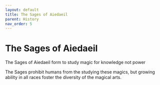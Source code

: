 ```yaml
---
layout: default
title: The Sages of Aiedaeil
parent: History
nav_order: 5
---
```


# The Sages of Aiedaeil

The Sages of Aiedaeil form to study magic for knowledge not power

The Sages prohibit humans from the studying these magics, but growing ability in all races foster the diversity of the magical arts.